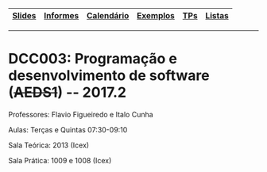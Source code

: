 | [Slides] | [Informes] | [Calendário] | [Exemplos] | [TPs] | [Listas] |
|----------|------------|--------------|------------|-------|----------|
- - -

# DCC003: Programação e desenvolvimento de software (~~AEDS1~~) -- 2017.2

Professores: Flavio Figueiredo e Italo Cunha

Aulas: Terças e Quintas 07:30-09:10

Sala Teórica: 2013 (Icex)

Sala Prática: 1009 e 1008 (Icex)

[Slides]: https://drive.google.com/open?id=0B0ryAvcYobs0dUFhbjljQUVjX1k
[Calendário]: https://docs.google.com/spreadsheets/d/1AJsQ9P8BawopEP8V1DMp1nMEfrdaLt6s69GxvJaSTuE
[Informes]: #informes
[TPs]: https://github.com/flaviovdf/AEDS1-2017-2/blob/master/enunciado.pdf
[Listas]: https://github.com/flaviovdf/AEDS1-2017-2/listas
[Exemplos]: https://github.com/flaviovdf/AEDS1-2017-2
